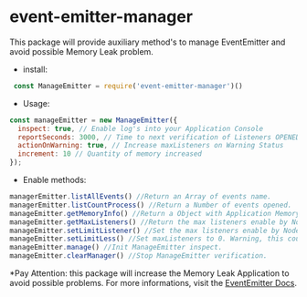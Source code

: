# event-emitter-manager
This package will provide auxiliary method's to manage EventEmitter and avoid possible Memory Leak problem.

- install: 
 ```js
  const ManageEmitter = require('event-emitter-manager')()
 ```
 
 - Usage:
```js
const manageEmitter = new ManageEmitter({
  inspect: true, // Enable log's into your Application Console
  reportSeconds: 3000, // Time to next verification of Listeners OPENED
  actionOnWarning: true, // Increase maxListeners on Warning Status
  increment: 10 // Quantity of memory increased
});
```

- Enable methods:
```js
managerEmitter.listAllEvents() //Return an Array of events name.
managerEmitter.listCountProcess() //Return a Number of events opened.
manageEmitter.getMemoryInfo() //Return a Object with Application Memory informations.
manageEmitter.getMaxListeners() //Return the max listeners enable by Node instance.
manageEmitter.setLimitListener() //Set the max listeners enable by Node instance.
manageEmitter.setLimitLess() //Set maxListeners to 0. Warning, this could affect your Application Healt.
manageEmitter.manage() //Init ManageEmitter inspect.
manageEmitter.clearManager() //Stop ManageEmitter verification.
```

*Pay Attention: this package will increase the Memory Leak Application to avoid possible problems. For more informations, visit the [EventEmitter Docs](https://nodejs.org/api/events.html).

